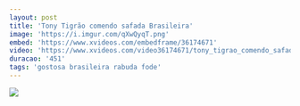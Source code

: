```yaml
---
layout: post
title: 'Tony Tigrão comendo safada Brasileira'
image: 'https://i.imgur.com/qXwQyqT.png'
embed: 'https://www.xvideos.com/embedframe/36174671'
video: 'https://www.xvideos.com/video36174671/tony_tigrao_comendo_safada_brasileira'
duracao: '451'
tags: 'gostosa brasileira rabuda fode'
---
```

<a href="{{ page.url | prepend: site.baseurl | prepend: site.url }}"><img src="{{ page.image }}" /></a>

